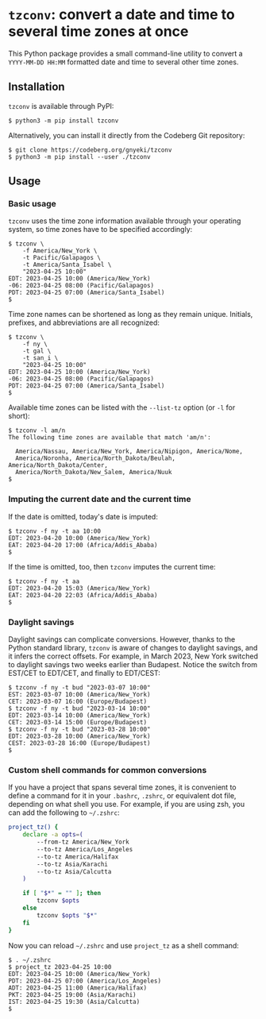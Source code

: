 
# `tzconv`: convert a date and time to several time zones at once

This Python package provides a small command-line utility to convert a `YYYY-MM-DD HH:MM` formatted date and time to several other time zones.

## Installation

`tzconv` is available through PyPI:

```
$ python3 -m pip install tzconv
```

Alternatively, you can install it directly from the Codeberg Git repository:

```
$ git clone https://codeberg.org/gnyeki/tzconv
$ python3 -m pip install --user ./tzconv
```

## Usage

### Basic usage

`tzconv` uses the time zone information available through your operating system, so time zones have to be specified accordingly:

```
$ tzconv \
    -f America/New_York \
    -t Pacific/Galapagos \
    -t America/Santa_Isabel \
    "2023-04-25 10:00"
EDT: 2023-04-25 10:00 (America/New_York)
-06: 2023-04-25 08:00 (Pacific/Galapagos)
PDT: 2023-04-25 07:00 (America/Santa_Isabel)
$
```

Time zone names can be shortened as long as they remain unique.
Initials, prefixes, and abbreviations are all recognized:

```
$ tzconv \
    -f ny \
    -t gal \
    -t san_i \
    "2023-04-25 10:00"
EDT: 2023-04-25 10:00 (America/New_York)
-06: 2023-04-25 08:00 (Pacific/Galapagos)
PDT: 2023-04-25 07:00 (America/Santa_Isabel)
$
```

Available time zones can be listed with the `--list-tz` option (or `-l` for short):

```
$ tzconv -l am/n
The following time zones are available that match 'am/n':

  America/Nassau, America/New_York, America/Nipigon, America/Nome,
  America/Noronha, America/North_Dakota/Beulah, America/North_Dakota/Center,
  America/North_Dakota/New_Salem, America/Nuuk
$
```

### Imputing the current date and the current time

If the date is omitted, today's date is imputed:

```
$ tzconv -f ny -t aa 10:00
EDT: 2023-04-20 10:00 (America/New_York)
EAT: 2023-04-20 17:00 (Africa/Addis_Ababa)
$

```

If the time is omitted, too, then `tzconv` imputes the current time:

```
$ tzconv -f ny -t aa
EDT: 2023-04-20 15:03 (America/New_York)
EAT: 2023-04-20 22:03 (Africa/Addis_Ababa)
$
```

### Daylight savings

Daylight savings can complicate conversions.
However, thanks to the Python standard library, `tzconv` is aware of changes to daylight savings, and it infers the correct offsets.
For example, in March 2023, New York switched to daylight savings two weeks earlier than Budapest.
Notice the switch from EST/CET to EDT/CET, and finally to EDT/CEST:

```
$ tzconv -f ny -t bud "2023-03-07 10:00"
EST: 2023-03-07 10:00 (America/New_York)
CET: 2023-03-07 16:00 (Europe/Budapest)
$ tzconv -f ny -t bud "2023-03-14 10:00"
EDT: 2023-03-14 10:00 (America/New_York)
CET: 2023-03-14 15:00 (Europe/Budapest)
$ tzconv -f ny -t bud "2023-03-28 10:00"
EDT: 2023-03-28 10:00 (America/New_York)
CEST: 2023-03-28 16:00 (Europe/Budapest)
$
```

### Custom shell commands for common conversions

If you have a project that spans several time zones, it is convenient to define a command for it in your `.bashrc`, `.zshrc`, or equivalent dot file, depending on what shell you use.
For example, if you are using zsh, you can add the following to `~/.zshrc`:

```sh
project_tz() {
    declare -a opts=(
        --from-tz America/New_York
        --to-tz America/Los_Angeles
        --to-tz America/Halifax
        --to-tz Asia/Karachi
        --to-tz Asia/Calcutta
    )

    if [ "$*" = "" ]; then
        tzconv $opts
    else
        tzconv $opts "$*"
    fi
}
```

Now you can reload `~/.zshrc` and use `project_tz` as a shell command:

```
$ . ~/.zshrc
$ project_tz 2023-04-25 10:00
EDT: 2023-04-25 10:00 (America/New_York)
PDT: 2023-04-25 07:00 (America/Los_Angeles)
ADT: 2023-04-25 11:00 (America/Halifax)
PKT: 2023-04-25 19:00 (Asia/Karachi)
IST: 2023-04-25 19:30 (Asia/Calcutta)
$
```

